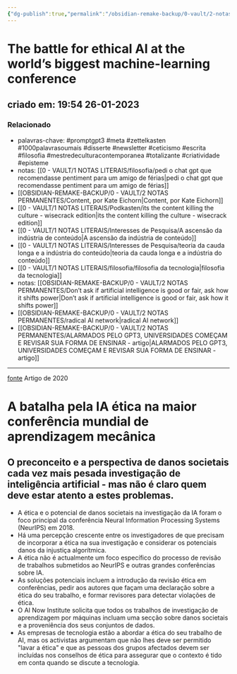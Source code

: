 ```yaml
---
{"dg-publish":true,"permalink":"/obsidian-remake-backup/0-vault/2-notas-permanentes/the-battle-for-ethical-ai-at-the-worlds-biggest-machine-learning-conference/","tags":["permanente","promptgpt3","meta","zettelkasten","1000palavrasoumais","disserte","newsletter","ceticismo","escrita","filosofia","mestredeculturacontemporanea","totalizante","criatividade","episteme"],"dgHomeLink":true,"dgShowLocalGraph":true,"dgShowFileTree":true,"dgEnableSearch":true,"noteIcon":""}
---
```


# The battle for ethical AI at the world’s biggest machine-learning conference
## criado em: 19:54 26-01-2023

### Relacionado
- palavras-chave: #promptgpt3 #meta #zettelkasten #1000palavrasoumais #disserte #newsletter #ceticismo #escrita #filosofia #mestredeculturacontemporanea #totalizante #criatividade #episteme 
- notas: [[0 - VAULT/1 NOTAS LITERAIS/filosofia/pedi o chat gpt que recomendasse pentiment para um amigo de férias\|pedi o chat gpt que recomendasse pentiment para um amigo de férias]]
- [[OBSIDIAN-REMAKE-BACKUP/0 - VAULT/2 NOTAS PERMANENTES/Content, por Kate Eichorn\|Content, por Kate Eichorn]]
- [[0 - VAULT/1 NOTAS LITERAIS/Podkasten/its the content killing the culture - wisecrack edition\|its the content killing the culture - wisecrack edition]]
- [[0 - VAULT/1 NOTAS LITERAIS/Interesses de Pesquisa/A ascensão da indústria de conteúdo\|A ascensão da indústria de conteúdo]]
- [[0 - VAULT/1 NOTAS LITERAIS/Interesses de Pesquisa/teoria da cauda longa e a indústria do conteúdo\|teoria da cauda longa e a indústria do conteúdo]]
- [[0 - VAULT/1 NOTAS LITERAIS/filosofia/filosofia da tecnologia\|filosofia da tecnologia]]
- notas: [[OBSIDIAN-REMAKE-BACKUP/0 - VAULT/2 NOTAS PERMANENTES/Don’t ask if artificial intelligence is good or fair, ask how it shifts power\|Don’t ask if artificial intelligence is good or fair, ask how it shifts power]]
- [[OBSIDIAN-REMAKE-BACKUP/0 - VAULT/2 NOTAS PERMANENTES/radical AI network\|radical AI network]]
- [[OBSIDIAN-REMAKE-BACKUP/0 - VAULT/2 NOTAS PERMANENTES/ALARMADOS PELO GPT3, UNIVERSIDADES COMEÇAM E REVISAR SUA FORMA DE ENSINAR - artigo\|ALARMADOS PELO GPT3, UNIVERSIDADES COMEÇAM E REVISAR SUA FORMA DE ENSINAR - artigo]]
---
[fonte](https://www.nature.com/articles/d41586-020-00160-y)
Artigo de 2020

# A batalha pela IA ética na maior conferência mundial de aprendizagem mecânica

## O preconceito e a perspectiva de danos societais cada vez mais pesada investigação de inteligência artificial - mas não é claro quem deve estar atento a estes problemas.

- A ética e o potencial de danos societais na investigação da IA foram o foco principal da conferência Neural Information Processing Systems (NeurIPS) em 2018. 
- Há uma percepção crescente entre os investigadores de que precisam de incorporar a ética na sua investigação e considerar os potenciais danos da injustiça algorítmica. 
- A ética não é actualmente um foco específico do processo de revisão de trabalhos submetidos ao NeurIPS e outras grandes conferências sobre IA. 
- As soluções potenciais incluem a introdução da revisão ética em conferências, pedir aos autores que façam uma declaração sobre a ética do seu trabalho, e formar revisores para detectar violações de ética. 
- O AI Now Institute solicita que todos os trabalhos de investigação de aprendizagem por máquinas incluam uma secção sobre danos societais e a proveniência dos seus conjuntos de dados. 
- As empresas de tecnologia estão a abordar a ética do seu trabalho de AI, mas os activistas argumentam que não lhes deve ser permitido "lavar a ética" e que as pessoas dos grupos afectados devem ser incluídas nos conselhos de ética para assegurar que o contexto é tido em conta quando se discute a tecnologia.

